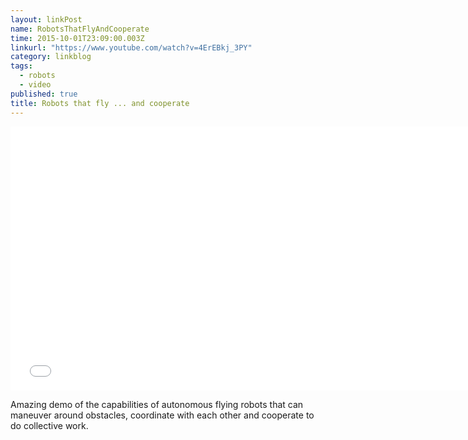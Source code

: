 ```yaml
---
layout: linkPost
name: RobotsThatFlyAndCooperate
time: 2015-10-01T23:09:00.003Z
linkurl: "https://www.youtube.com/watch?v=4ErEBkj_3PY"
category: linkblog
tags: 
  - robots
  - video
published: true
title: Robots that fly ... and cooperate
---
```


<iframe width="750" height="422" src="//www.youtube.com/embed/4ErEBkj_3PY" frameborder="0" allowfullscreen></iframe>

Amazing demo of the capabilities of autonomous flying robots that can maneuver around obstacles, coordinate with each other and cooperate to do collective work.

